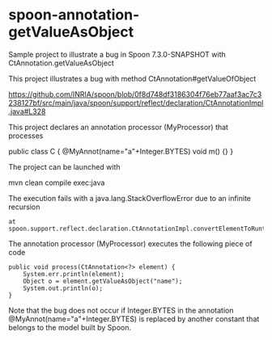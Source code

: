 # spoon-annotation-getValueAsObject
Sample project to illustrate a bug in Spoon 7.3.0-SNAPSHOT with CtAnnotation.getValueAsObject

This project illustrates a bug with method CtAnnotation#getValueOfObject

https://github.com/INRIA/spoon/blob/0f8d748df3186304f76eb77aaf3ac7c3238127bf/src/main/java/spoon/support/reflect/declaration/CtAnnotationImpl.java#L328

This project declares an annotation processor (MyProcessor) that processes

public class C {
	@MyAnnot(name="a"+Integer.BYTES)
	void m() {}
}

The project can be launched with

  mvn clean compile exec:java

The execution fails with a java.lang.StackOverflowError due to an infinite recursion

	at spoon.support.reflect.declaration.CtAnnotationImpl.convertElementToRuntimeObject(CtAnnotationImpl.java:267)
  
The annotation processor (MyProcessor) executes the following piece of code

	public void process(CtAnnotation<?> element) {
		System.err.println(element);
		Object o = element.getValueAsObject("name");
		System.out.println(o);
	}

Note that the bug does not occur if Integer.BYTES in the annotation @MyAnnot(name="a"+Integer.BYTES) is replaced by another constant that belongs to the model built by Spoon.
